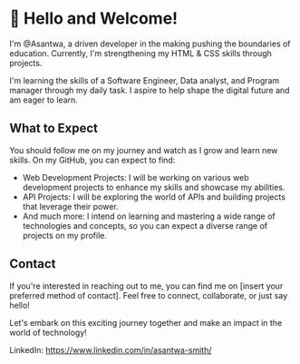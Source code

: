 <!DOCTYPE html>
<html>
<head>


</head>
<body>
                <h1>👋 Hello and Welcome!</h1>
  
  <p>I'm @Asantwa, a driven developer in the making pushing the boundaries of education. Currently, I'm strengthening my HTML & CSS skills through projects.</p>
  
  <p>I'm learning the skills of a Software Engineer, Data analyst, and Program manager through my daily task. I aspire to help shape the digital future and am eager to learn.</p>
  
  <h2>What to Expect</h2>
  
  <p>You should follow me on my journey and watch as I grow and learn new skills. On my GitHub, you can expect to find:</p>
  
  <ul>
    <li>Web Development Projects: I will be working on various web development projects to enhance my skills and showcase my abilities.</li>
    <li>API Projects: I will be exploring the world of APIs and building projects that leverage their power.</li>
    <li>And much more: I intend on learning and mastering a wide range of technologies and concepts, so you can expect a diverse range of projects on my profile.</li>
  </ul>
  
  <h2>Contact</h2>
  
  <p>If you're interested in reaching out to me, you can find me on [insert your preferred method of contact]. Feel free to connect, collaborate, or just say hello!</p>
  
  <p>Let's embark on this exciting journey together and make an impact in the world of technology! </p>

  LinkedIn: https://www.linkedin.com/in/asantwa-smith/
   
</body>
</html>
